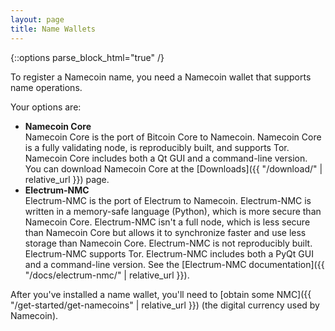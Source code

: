 ```yaml
---
layout: page
title: Name Wallets
---
```


{::options parse_block_html="true" /}

To register a Namecoin name, you need a Namecoin wallet that supports name operations.

Your options are:

* **Namecoin Core**<br>
   Namecoin Core is the port of Bitcoin Core to Namecoin.  Namecoin Core is a fully validating node, is reproducibly built, and supports Tor.  Namecoin Core includes both a Qt GUI and a command-line version.  You can download Namecoin Core at the [Downloads]({{ "/download/" | relative_url }}) page.
* **Electrum-NMC**<br>
   Electrum-NMC is the port of Electrum to Namecoin.  Electrum-NMC is written in a memory-safe language (Python), which is more secure than Namecoin Core.  Electrum-NMC isn't a full node, which is less secure than Namecoin Core but allows it to synchronize faster and use less storage than Namecoin Core.  Electrum-NMC is not reproducibly built.  Electrum-NMC supports Tor.  Electrum-NMC includes both a PyQt GUI and a command-line version.  See the [Electrum-NMC documentation]({{ "/docs/electrum-nmc/" | relative_url }}).

After you've installed a name wallet, you'll need to [obtain some NMC]({{ "/get-started/get-namecoins" | relative_url }}) (the digital currency used by Namecoin).
